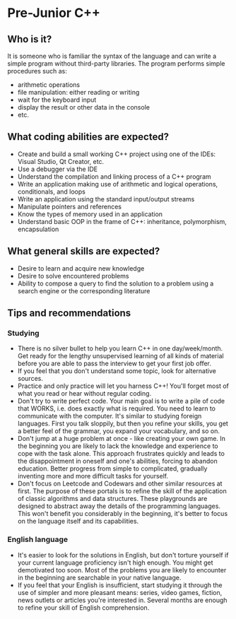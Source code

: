 # Pre-Junior C++

## Who is it?

It is someone who is familiar the syntax of the language and can write a simple program without third-party libraries. The program performs simple procedures such as:
- arithmetic operations
- file manipulation: either reading or writing
- wait for the keyboard input
- display the result or other data in the console
- etc.

## What coding abilities are expected?

- Create and build a small working C++ project using one of the IDEs: Visual Studio, Qt Creator, etc.
- Use a debugger via the IDE
- Understand the compilation and linking process of a C++ program
- Write an application making use of arithmetic and logical operations, conditionals, and loops
- Write an application using the standard input/output streams
- Manipulate pointers and references
- Know the types of memory used in an application
- Understand basic OOP in the frame of C++: inheritance, polymorphism, encapsulation 

## What general skills are expected?

- Desire to learn and acquire new knowledge
- Desire to solve encountered problems
- Ability to compose a query to find the solution to a problem using a search engine or the corresponding literature

## Tips and recommendations

### Studying

- There is no silver bullet to help you learn C++ in one day/week/month. Get ready for the lengthy unsupervised learning of all kinds of material before you are able to pass the interview to get your first job offer.
- If you feel that you don't understand some topic, look for alternative sources.
- Practice and only practice will let you harness C++! You'll forget most of what you read or hear without regular coding.
- Don't try to write perfect code. Your main goal is to write a pile of code that WORKS, i.e. does exactly what is required. You need to learn to communicate with the computer. It's similar to studying foreign languages. First you talk sloppily, but then you refine your skills, you get a better feel of the grammar, you expand your vocabulary, and so on.
- Don't jump at a huge problem at once - like creating your own game. In the beginning you are likely to lack the knowledge and experience to cope with the task alone. This approach frustrates quickly and leads to the disappointment in oneself and one's abilities, forcing to abandon education. Better progress from simple to complicated, gradually inventing more and more difficult tasks for yourself.
- Don't focus on Leetcode and Codewars and other similar resources at first. The purpose of these portals is to refine the skill of the application of classic algorithms and data structures. These playgrounds are designed to abstract away the details of the programming languages. This won't benefit you considerably in the beginning, it's better to focus on the language itself and its capabilities.

### English language

- It's easier to look for the solutions in English, but don't torture yourself if your current language proficiency isn't high enough. You might get demotivated too soon. Most of the problems you are likely to encounter in the beginning are searchable in your native language.
- If you feel that your English is insufficient, start studying it through the use of simpler and more pleasant means: series, video games, fiction, news outlets or articles you're interested in. Several months are enough to refine your skill of English comprehension.
